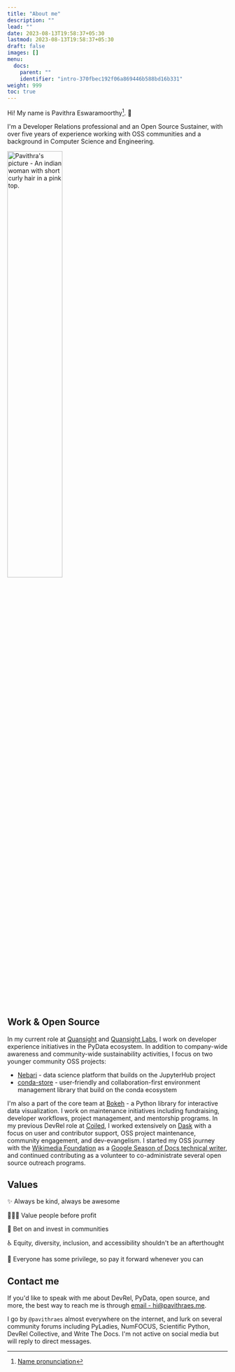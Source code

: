 ```yaml
---
title: "About me"
description: ""
lead: ""
date: 2023-08-13T19:58:37+05:30
lastmod: 2023-08-13T19:58:37+05:30
draft: false
images: []
menu:
  docs:
    parent: ""
    identifier: "intro-370fbec192f06a869446b588bd16b331"
weight: 999
toc: true
---
```


Hi! My name is Pavithra Eswaramoorthy[^1]. :wave:

[^1]: [Name pronunciation](https://youtu.be/wCC8jMaKQLQ)

I'm a Developer Relations professional and an Open Source Sustainer, with over five years of experience working with OSS communities and a background in Computer Science and Engineering.

<p>
  <img src="../pavithra-2020.jpeg" alt="Pavithra's picture - An indian woman with short curly hair in a pink top." width="50%" />
</p>

## Work & Open Source

In my current role at [Quansight](https://quansight.com/) and [Quansight Labs](https://labs.quansight.org/), I work on developer experience initiatives in the PyData ecosystem. In addition to company-wide awareness and community-wide sustainability activities, I focus on two younger community OSS projects:
* [Nebari](https://nebari.dev/) - data science platform that builds on the JupyterHub project
* [conda-store](https://conda.store/) - user-friendly and collaboration-first environment management library that build on the conda ecosystem

I'm also a part of the core team at [Bokeh](https://bokeh.org/) - a Python library for interactive data visualization. I work on maintenance initiatives including fundraising, developer workflows, project management, and mentorship programs. In my previous DevRel role at [Coiled](https://www.coiled.io/), I worked extensively on [Dask](https://dask.org/) with a focus on user and contributor support, OSS project maintenance, community engagement, and dev-evangelism. I started my OSS journey with the [Wikimedia Foundation](https://wikimediafoundation.org/) as a [Google Season of Docs technical writer](https://www.mediawiki.org/wiki/User:Pavithraes/Season_of_Docs_-_Project_report), and continued contributing as a volunteer to co-administrate several open source outreach programs.

## Values

✨ Always be kind, always be awesome

👩🏼‍🎤 Value people before profit

🌱 Bet on and invest in communities

♿️ Equity, diversity, inclusion, and accessibility shouldn't be an afterthought

🤝 Everyone has some privilege, so pay it forward whenever you can

## Contact me

If you'd like to speak with me about DevRel, PyData, open source, and more, the best way to reach me is through [email - hi@pavithraes.me](mailto:hi@pavithraes.me).

I go by `@pavithraes` almost everywhere on the internet, and lurk on several community forums including PyLadies, NumFOCUS, Scientific Python, DevRel Collective, and Write The Docs. I'm not active on social media but will reply to direct messages.
